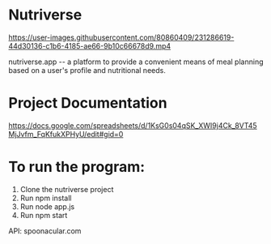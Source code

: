# Nutriverse 

https://user-images.githubusercontent.com/80860409/231286619-44d30136-c1b6-4185-ae66-9b10c66678d9.mp4


nutriverse.app  -- a platform to provide a convenient means of meal planning based on a user's profile and nutritional needs.
# Project Documentation
https://docs.google.com/spreadsheets/d/1KsG0s04qSK_XWI9j4Ck_8VT45MjJvfm_FqKfukXPHyU/edit#gid=0

# To run the program:
1. Clone the nutriverse project
2. Run npm install 
3. Run node app.js
4. Run npm start

API: spoonacular.com

